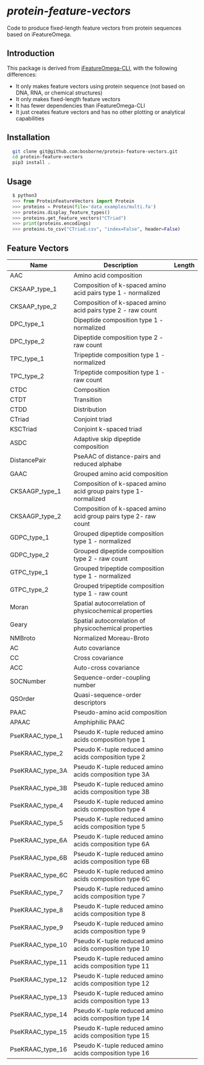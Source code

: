 # *protein-feature-vectors*

Code to produce fixed-length feature vectors from protein sequences based on iFeatureOmega.

## Introduction

This package is derived from [iFeatureOmega-CLI](https://github.com/Superzchen/iFeatureOmega-CLI), with the following differences:

- It only makes feature vectors using protein sequence (not based on DNA, RNA, or chemical structures)
- It only makes fixed-length feature vectors
- It has fewer dependencies than iFeatureOmega-CLI
- It just creates feature vectors and has no other plotting or analytical capabilities

## Installation

```sh  
  git clone git@github.com:bosborne/protein-feature-vectors.git
  cd protein-feature-vectors
  pip3 install .
```

## Usage

```python
  $ python3
  >>> from ProteinFeatureVectors import Protein
  >>> proteins = Protein(file='data_examples/multi.fa')
  >>> proteins.display_feature_types()
  >>> proteins.get_feature_vectors("CTriad")
  >>> print(proteins.encodings)
  >>> proteins.to_csv("CTriad.csv", "index=False", header=False)
```

## Feature Vectors

| Name | Description | Length |
|------|-------------|--------|
| AAC | Amino acid composition |   |
| CKSAAP_type_1 | Composition of k-spaced amino acid pairs type 1 - normalized |   |
| CKSAAP_type_2 | Composition of k-spaced amino acid pairs type 2 - raw count |   |
| DPC_type_1 | Dipeptide composition type 1 - normalized |   |
| DPC_type_2 | Dipeptide composition type 2 - raw count |   |
| TPC_type_1 | Tripeptide composition type 1 - normalized |   |
| TPC_type_2 | Tripeptide composition type 1 - raw count |   |
| CTDC | Composition |   |
| CTDT | Transition |   |
| CTDD | Distribution |   |
| CTriad | Conjoint triad |   |
| KSCTriad | Conjoint k-spaced triad |   |
| ASDC | Adaptive skip dipeptide composition |   |
| DistancePair | PseAAC of distance-pairs and reduced alphabe |   |
| GAAC | Grouped amino acid composition |   |
| CKSAAGP_type_1 | Composition of k-spaced amino acid group pairs type 1- normalized |   |
| CKSAAGP_type_2 | Composition of k-spaced amino acid group pairs type 2- raw count |   |
| GDPC_type_1 | Grouped dipeptide composition type 1 - normalized |   |
| GDPC_type_2 | Grouped dipeptide composition type 2 - raw count |   |
| GTPC_type_1 | Grouped tripeptide composition type 1 - normalized |   |
| GTPC_type_2 | Grouped tripeptide composition type 1 - raw count |   |
| Moran | Spatial autocorrelation of physicochemical properties |   |
| Geary | Spatial autocorrelation of physicochemical properties |   |
| NMBroto | Normalized Moreau-Broto |   |
| AC | Auto covariance |   |
| CC | Cross covariance |   |
| ACC | Auto-cross covariance |   |
| SOCNumber | Sequence-order-coupling number |   |
| QSOrder | Quasi-sequence-order descriptors |   |
| PAAC | Pseudo-amino acid composition |   |
| APAAC | Amphiphilic PAAC |   |
| PseKRAAC_type_1 | Pseudo K-tuple reduced amino acids composition type 1 |   |
| PseKRAAC_type_2 | Pseudo K-tuple reduced amino acids composition type 2 |   |
| PseKRAAC_type_3A | Pseudo K-tuple reduced amino acids composition type 3A |   |
| PseKRAAC_type_3B | Pseudo K-tuple reduced amino acids composition type 3B |   |
| PseKRAAC_type_4 | Pseudo K-tuple reduced amino acids composition type 4 |   |
| PseKRAAC_type_5 | Pseudo K-tuple reduced amino acids composition type 5 |   |
| PseKRAAC_type_6A | Pseudo K-tuple reduced amino acids composition type 6A |   |
| PseKRAAC_type_6B | Pseudo K-tuple reduced amino acids composition type 6B |   |
| PseKRAAC_type_6C | Pseudo K-tuple reduced amino acids composition type 6C |   |
| PseKRAAC_type_7 | Pseudo K-tuple reduced amino acids composition type 7 |   |
| PseKRAAC_type_8 | Pseudo K-tuple reduced amino acids composition type 8 |   |
| PseKRAAC_type_9 | Pseudo K-tuple reduced amino acids composition type 9 |   |
| PseKRAAC_type_10 | Pseudo K-tuple reduced amino acids composition type 10 |   |
| PseKRAAC_type_11 | Pseudo K-tuple reduced amino acids composition type 11 |   |
| PseKRAAC_type_12 | Pseudo K-tuple reduced amino acids composition type 12 |   |
| PseKRAAC_type_13 | Pseudo K-tuple reduced amino acids composition type 13 |   |
| PseKRAAC_type_14 | Pseudo K-tuple reduced amino acids composition type 14 |   |
| PseKRAAC_type_15 | Pseudo K-tuple reduced amino acids composition type 15 |   |
| PseKRAAC_type_16 | Pseudo K-tuple reduced amino acids composition type 16 |   |
